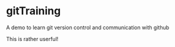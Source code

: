 # gitTraining
A demo to learn git version control and communication with github

This is rather userful!
